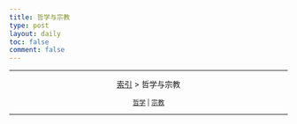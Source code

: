 ```yaml
---
title: 哲学与宗教
type: post
layout: daily
toc: false
comment: false
---
```

---
<span><center>[索引](/gknows/index) > 哲学与宗教</center></span>

<small><center>[哲学](/gknows/哲学) | [宗教](/gknows/宗教)</center></small>

---
